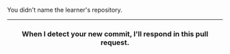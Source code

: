 You didn't name the learner's repository.

<hr>
<h3 align="center">When I detect your new commit, I'll respond in this pull request.</h3>

